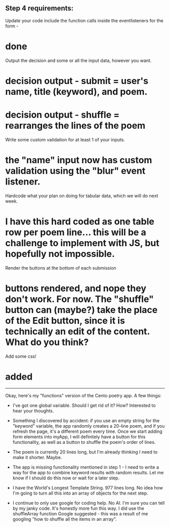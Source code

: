 Step 4 requirements:
-------------------------------------------------

Update your code include the function calls inside the eventlisteners for the form - 
# done

Output the decision and some or all the input data, however you want.  
# decision output - submit = user's name, title (keyword), and poem.
# decision output - shuffle = rearranges the lines of the poem


Write some custom validation for at least 1 of your inputs.
# the "name" input now has custom validation using the "blur" event listener.


Hardcode what your plan on doing for tabular data, which we will do next week.  
# I have this hard coded as one table row per poem line... this will be a challenge to implement with JS, but hopefully not impossible.

Render the buttons at the bottom of each submission
# buttons rendered, and nope they don't work. For now. The "shuffle" button can (maybe?) take the place of the Edit button, since it is technically an edit of the content. What do you think?

Add some css!
# added

--------------------------------------------------

Okay, here's my "functions" version of the Cento poetry app. A few things:

* I've got one global variable. Should I get rid of it? How? Interested to hear your thoughts.

* Something I discovered by accident: if you use an empty string for the "keyword" variable, the app randomly creates a 20-line poem, and if you refresh the page, it's a different poem every time. Once we start adding form elements into myApp, I will definitely have a button for this functionality, as well as a button to shuffle the poem's order of lines.

* The poem is currently 20 lines long,  but I'm already thinking I need to make it shorter. Maybe.

* The app is missing functionality mentioned in step 1 - I need to write a way for the app to combine keyword results with random results. Let me know if I should do this now or wait for a later step.

* I have the World's Longest Template String. 977 lines long. No idea how I'm going to turn all this into an array of objects for the next step.

* I continue to only use google for coding help. No AI. I'm sure you can tell by my janky code. It's honestly more fun this way. I did use the shuffleArray function Google suggested - this was a result of me googling "how to shuffle all the items in an array". 